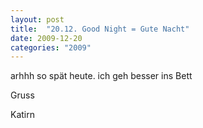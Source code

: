 ```yaml
---
layout: post
title:  "20.12. Good Night = Gute Nacht"
date: 2009-12-20
categories: "2009"
---
```

arhhh so spät heute. ich geh besser ins Bett


Gruss

Katirn

